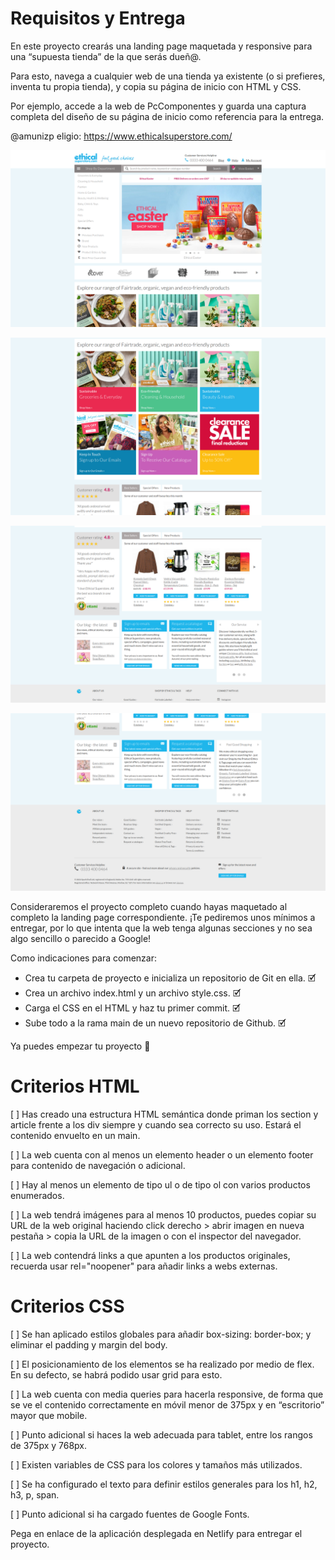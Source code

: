 # Requisitos y Entrega

En este proyecto crearás una landing page maquetada y responsive para una “supuesta tienda” de la que serás dueñ@.

Para esto, navega a cualquier web de una tienda ya existente (o si prefieres, inventa tu propia tienda), y copia su página de inicio con HTML y CSS.

Por ejemplo, accede a la web de PcComponentes y guarda una captura completa del diseño de su página de inicio como referencia para la entrega.

@amunizp eligio: https://www.ethicalsuperstore.com/

![01. Header Nav Aside](https://github.com/amunizp/RockTheCode-Enmaquetador/blob/main/01.%20Header-Nav-Aside.png 'Header Nav Aside')

![02. Explore](https://github.com/amunizp/RockTheCode-Enmaquetador/blob/main/02.%20Explore.png 'Explore')

![03. Product Cards](https://github.com/amunizp/RockTheCode-Enmaquetador/blob/main/03.%20Product%20Cards.png '03. Product Cards')

![04. Footer](https://github.com/amunizp/RockTheCode-Enmaquetador/blob/main/04.%20Footer.png '04. Footer')

Consideraremos el proyecto completo cuando hayas maquetado al completo la landing page correspondiente. ¡Te pediremos unos mínimos a entregar, por lo que intenta que la web tenga algunas secciones y no sea algo sencillo o parecido a Google!

Como indicaciones para comenzar:

- Crea tu carpeta de proyecto e inicializa un repositorio de Git en ella. 🗹
- Crea un archivo index.html y un archivo style.css. 🗹
- Carga el CSS en el HTML y haz tu primer commit. 🗹
- Sube todo a la rama main de un nuevo repositorio de Github. 🗹

Ya puedes empezar tu proyecto 🚀

# Criterios HTML

[ ] Has creado una estructura HTML semántica donde priman los section y article frente a los div siempre y cuando sea correcto su uso. Estará el contenido envuelto en un main.

[ ] La web cuenta con al menos un elemento header o un elemento footer para contenido de navegación o adicional.

[ ] Hay al menos un elemento de tipo ul o de tipo ol con varios productos enumerados.

[ ] La web tendrá imágenes para al menos 10 productos, puedes copiar su URL de la web original haciendo click derecho > abrir imagen en nueva pestaña > copia la URL de la imagen o con el inspector del navegador.

[ ] La web contendrá links a que apunten a los productos originales, recuerda usar rel="noopener" para añadir links a webs externas.

# Criterios CSS

[ ] Se han aplicado estilos globales para añadir box-sizing: border-box; y eliminar el padding y margin del body.

[ ] El posicionamiento de los elementos se ha realizado por medio de flex. En su defecto, se habrá podido usar grid para esto.

[ ] La web cuenta con media queries para hacerla responsive, de forma que se ve el contenido correctamente en móvil menor de 375px y en “escritorio” mayor que mobile.

[ ] Punto adicional si haces la web adecuada para tablet, entre los rangos de 375px y 768px.

[ ] Existen variables de CSS para los colores y tamaños más utilizados.

[ ] Se ha configurado el texto para definir estilos generales para los h1, h2, h3, p, span.

[ ] Punto adicional si ha cargado fuentes de Google Fonts.

Pega en enlace de la aplicación desplegada en Netlify para entregar el proyecto.
